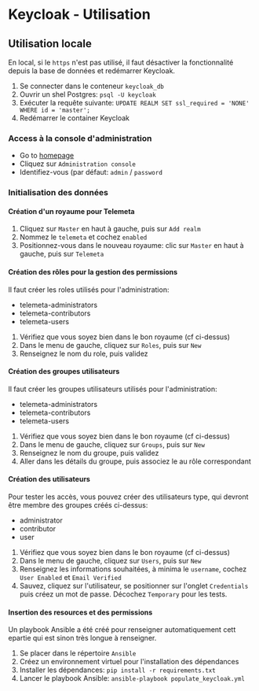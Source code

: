 # Keycloak - Utilisation


## Utilisation locale

En local, si le `https` n'est pas utilisé, il faut désactiver la fonctionnalité depuis la base de données et redémarrer Keycloak.

1. Se connecter dans le conteneur `keycloak_db`
2. Ouvrir un shel Postgres: `psql -U keycloak`
3. Exécuter la requête suivante: `UPDATE REALM SET ssl_required = 'NONE' WHERE id = 'master';`
4. Redémarrer le container Keycloak


### Access à la console d'administration

* Go to [homepage](http://localhost:8080/auth/)
* Cliquez sur `Administration console`
* Identifiez-vous (par défaut: `admin` / `password`


### Initialisation des données

#### Création d'un royaume pour Telemeta

1. Cliquez sur `Master` en haut à gauche, puis sur `Add realm`
2. Nommez le `telemeta` et cochez `enabled`
3. Positionnez-vous dans le nouveau royaume: clic sur `Master` en haut à gauche, puis sur `Telemeta`

#### Création des rôles pour la gestion des permissions

Il faut créer les roles utilisés pour l'administration:
* telemeta-administrators
* telemeta-contributors
* telemeta-users

1. Vérifiez que vous soyez bien dans le bon royaume (cf ci-dessus)
2. Dans le menu de gauche, cliquez sur `Roles`, puis sur `New`
3. Renseignez le nom du role, puis validez

#### Création des groupes utilisateurs

Il faut créer les groupes utilisateurs utilisés pour l'administration:
* telemeta-administrators
* telemeta-contributors
* telemeta-users

1. Vérifiez que vous soyez bien dans le bon royaume (cf ci-dessus)
2. Dans le menu de gauche, cliquez sur `Groups`, puis sur `New`
3. Renseignez le nom du groupe, puis validez
4. Aller dans les détails du groupe, puis associez le au rôle correspondant

#### Création des utilisateurs

Pour tester les accès, vous pouvez créer des utilisateurs type, qui devront être membre des groupes créés ci-dessus:
* administrator
* contributor
* user

1. Vérifiez que vous soyez bien dans le bon royaume (cf ci-dessus)
2. Dans le menu de gauche, cliquez sur `Users`, puis sur `New`
3. Renseignez les informations souhaitées, à minima le `username`, cochez `User Enabled` et `Email Verified`
4. Sauvez, cliquez sur l'utilisateur, se positionner sur l'onglet `Credentials` puis créez un mot de passe. Décochez `Temporary` pour les tests.

#### Insertion des resources et des permissions

Un playbook Ansible a été créé pour renseigner automatiquement cett epartie qui est sinon très longue à renseigner.

1. Se placer dans le répertoire `Ansible`
2. Créez un environnement virtuel pour l'installation des dépendances
3. Installer les dépendances: `pip install -r requirements.txt`
4. Lancer le playbook Ansible: `ansible-playbook populate_keycloak.yml`
